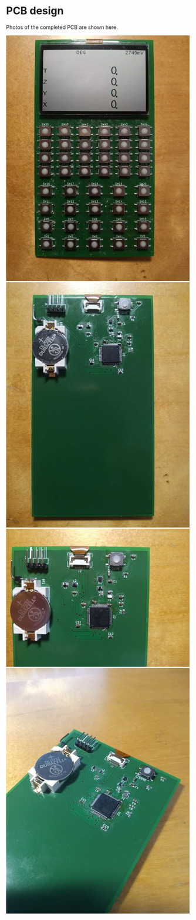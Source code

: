 # PCB design

Photos of the completed PCB are shown here. 

<img src="https://github.com/apoluekt/OpenRPNCalc/blob/main/Doc/Img/pcb_front.jpg" width="500">
<img src="https://github.com/apoluekt/OpenRPNCalc/blob/main/Doc/Img/pcb_back.jpg" width="500">
<img src="https://github.com/apoluekt/OpenRPNCalc/blob/main/Doc/Img/pcb_back_close.jpg" width="500">
<img src="https://github.com/apoluekt/OpenRPNCalc/blob/main/Doc/Img/pcb_back_iso.jpg" width="500">

